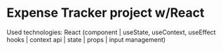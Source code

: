 # Expense Tracker project w/React

Used technologies:
React (component | useState, useContext, useEffect hooks | context api | state | props | input management)
